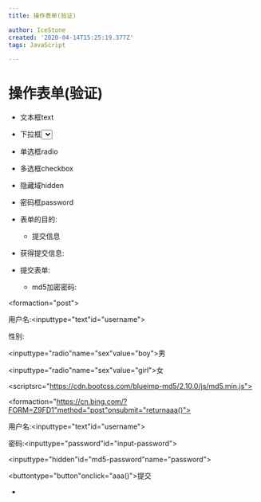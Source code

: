 ```yaml
---
title: 操作表单(验证)

author: IceStone
created: '2020-04-14T15:25:19.377Z'
tags: JavaScript

---
```


# 操作表单(验证)

* 文本框text
* 下拉框<select>
* 单选框radio
* 多选框checkbox
* 隐藏域hidden
* 密码框password
* 表单的目的:

    * 提交信息

 
 
* 获得提交信息:
* 提交表单:

    * md5加密密码:

<formaction="post">

<p>

<span>用户名:</span><inputtype="text"id="username">

</p>

<p>

<!--//多选框的值就是定义好的value-->

<span>性别:</span>

<inputtype="radio"name="sex"value="boy">男

<inputtype="radio"name="sex"value="girl">女

</p>

</form>

<script>

varinput_text=document.getElementsByName('username');

varboy_radio=document.getElementsByName('boy');

vargirl_radio=document.getElementsByName('girl');

 
//得到输入框的值:

input_text.value;

//修改输入框的值:

input_text.value='123';

 
//对于单选框,多选框等固定的值,只能取到当前的值

boy_radio.checked;//查看返回的结果是否为true,如果为true,则被选中

girl_radio.checked=true;//赋值

</script>

<scriptsrc="https://cdn.bootcss.com/blueimp-md5/2.10.0/js/md5.min.js"></script>

<!--<scriptsrc="http://www.cmd5.com/Default.aspx"></script>-->

</head>

<body>

<!--表单绑定事件

onsubmit=绑定一个提交检测的函数,true,false

将这个结果反回给表单,使用onsubmit接收

 
-->

<formaction="https://cn.bing.com/?FORM=Z9FD1"method="post"onsubmit="returnaaa()">

<p>

<span>用户名:</span><inputtype="text"id="username">

</p>

<p>

<span>密码:</span><inputtype="password"id="input-password">

</p>

<inputtype="hidden"id="md5-password"name="password">

<!--绑定事件:-->

<buttontype="button"onclick="aaa()">提交</button>

</form>

<script>

functionaaa(){

alert(1);

varuname=document.getElementById('username');

varpwd=document.getElementById('input-password');

varmd5pwd=document.getElementById('md5-password');

//console.log(uname.value);

//console.log(pwd.value);

////MD5算法

//pwd.value=md5(pwd.value);

//console.log(pwd.value);

md5pwd.value=md5(pwd.value);

//可以校验表单内容,true就是提交,falsse就是阻止提交

returnfalse;

}

</script>

</body>

</html>

 
 
*  

 
 
 
